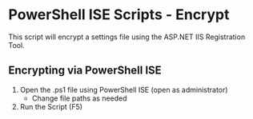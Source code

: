 ﻿# PowerShell ISE Scripts - Encrypt
This script will encrypt a settings file using the ASP.NET IIS Registration Tool.

## Encrypting via PowerShell ISE
1. Open the .ps1 file using PowerShell ISE  (open as administrator)
   - Change file paths as needed  
2. Run the Script (F5)
